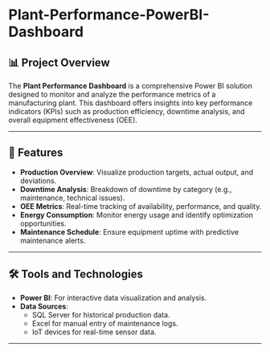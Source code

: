 # Plant-Performance-PowerBI-Dashboard
## 📊 Project Overview
The **Plant Performance Dashboard** is a comprehensive Power BI solution designed to monitor and analyze the performance metrics of a manufacturing plant. This dashboard offers insights into key performance indicators (KPIs) such as production efficiency, downtime analysis, and overall equipment effectiveness (OEE).

---

## 🚀 Features
- **Production Overview**: Visualize production targets, actual output, and deviations.
- **Downtime Analysis**: Breakdown of downtime by category (e.g., maintenance, technical issues).
- **OEE Metrics**: Real-time tracking of availability, performance, and quality.
- **Energy Consumption**: Monitor energy usage and identify optimization opportunities.
- **Maintenance Schedule**: Ensure equipment uptime with predictive maintenance alerts.

---

## 🛠️ Tools and Technologies
- **Power BI**: For interactive data visualization and analysis.
- **Data Sources**: 
  - SQL Server for historical production data.
  - Excel for manual entry of maintenance logs.
  - IoT devices for real-time sensor data.

---
